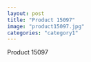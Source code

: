 ```yaml
---
layout: post
title: "Product 15097"
image: "product15097.jpg"
categories: "category1"
---
```

Product 15097
